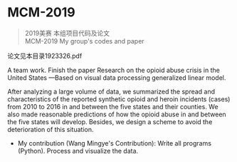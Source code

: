 # MCM-2019
> 2019美赛 本组项目代码及论文  
> MCM-2019 My group's codes and paper

论文见本目录1923326.pdf

A team work. Finish the paper Research on the opioid abuse crisis in the United States —Based on visual data processing generalized linear model. 

After analyzing a large volume of data, we summarized the spread and characteristics of the reported synthetic opioid and heroin incidents (cases) from 2010 to 2016 in and between the five states and their counties. We also made reasonable predictions of how the opioid abuse in and between the five states will develop. Besides, we design a scheme to avoid the deterioration of this situation.


-	My contribution (Wang Mingye's Contribution): Write all programs (Python). Process and visualize the data.

